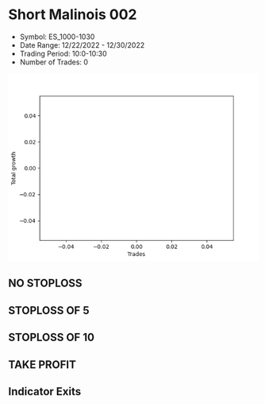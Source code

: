 # Short Malinois 002 
- Symbol: ES_1000-1030
- Date Range: 12/22/2022 - 12/30/2022
- Trading Period: 10:0-10:30
- Number of Trades: 0

![Plot](ShortMalinois002ES_1000-1030.png)
## NO STOPLOSS














## STOPLOSS OF 5














## STOPLOSS OF 10














## TAKE PROFIT











## Indicator Exits


